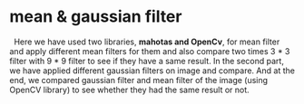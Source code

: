 # mean & gaussian filter
&nbsp; Here we have used two libraries, **mahotas and OpenCv**, for mean filter and apply different mean filters for them and also compare two times 3 * 3 filter with 9 * 9 filter to see if they have a same result.
In the second part, we have applied different gaussian filters on image and compare. And at the end, we compared gaussian filter and mean filter of the image (using OpenCV library) to see whether they had the same result or not.
